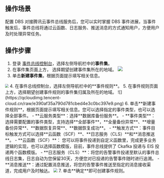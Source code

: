 
## 操作场景
配置 DBS 对接腾讯云事件总线服务后，您可以实时掌握 DBS 事件进展，当事件触发后，事件总线将通过云函数、日志服务、推送消息的方式通知用户，方便用户及时处理异常任务。

## 操作步骤
1. 登录 [事件总线控制台](https://console.cloud.tencent.com/eb)，选择左侧导航栏中的**事件集**。
2. 在事件集页面上方， 选择期望创建事件集所在的地域。 
![](https://qcloudimg.tencent-cloud.cn/raw/f758403794062aae594f95c51366dc94.png)  
3. 单击**新建事件集**，根据页面提示填写相关信息。
<img src="https://qcloudimg.tencent-cloud.cn/raw/be67737686576c3841259642e353496e.png" style="zoom:70%;" />
4. 在事件总线控制台，选择左侧导航栏中的**事件规则**。 
5. 在事件规则页面上方，选择期望创建事件规则的事件集归属及所在的地域。
![](https://qcloudimg.tencent-cloud.cn/raw/e390af35a790d781cbed4e3c0bc397e9.png)
6.  单击**新建事件规则**，根据页面提示填写相关信息。您可以选择指定的事件类型，也可以选择全部事件。
 - **云服务类型**：选择**数据库备份服务**。
 - **事件类型**：选择需要配置的事件类型，支持选择**全部事件**，**全量备份异常**、**增量备份异常**、**数据恢复异常**、**数据恢复成功**。
 - **触发方式**：事件目标触发方式可以选择**云函数（SCF）**、**日志服务（CLS）**和**消息推送**。
     - **云函数（SCF）**： 您可以将事件投递到自定义函数里，完成更多业务逻辑的实现，也可以选择函数模版，目前，事件总线提供了 Ckafka 投递与 EIS 投递两个函数模版。 
     - **日志服务（CLS）**：将您的告警事件投递至默认的事件总线日志集，日志自动为您保留30天，方便您对已投递的告警事件随时进行追溯。  
     - **消息推送**：通过配置消息推送，将您的告警事件推送至指定的消息接收渠道，完成用户及时触达。
<img src="https://qcloudimg.tencent-cloud.cn/raw/33f45a6179c4f607279541bff1860028.png" style="zoom:80%;" />
7. 单击**确定**即可创建事件规则。

